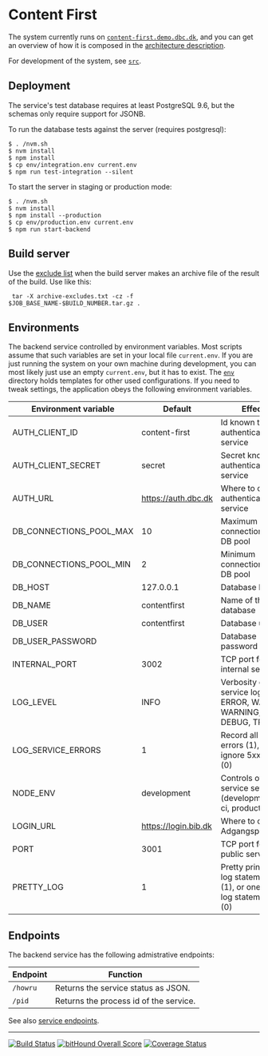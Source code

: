 # Content First

The system currently runs on [`content-first.demo.dbc.dk`](http://content-first.demo.dbc.dk), and you can get an overview of how it is composed in the [architecture description](doc/content-first-achitecture.pdf).

For development of the system, see [`src`](src/readme.md).

## Deployment

The service's test database requires at least PostgreSQL 9.6, but the schemas only require support for JSONB.

To run the database tests against the server (requires postgresql):

    $ . /nvm.sh
    $ nvm install
    $ npm install
    $ cp env/integration.env current.env
    $ npm run test-integration --silent

To start the server in staging or production mode:

    $ . /nvm.sh
    $ nvm install
    $ npm install --production
    $ cp env/production.env current.env
    $ npm run start-backend

## Build server

Use the [exclude list](./archive-excludes.txt) when the build server makes an archive file of the result of the build.  Use like this: 

     tar -X archive-excludes.txt -cz -f $JOB_BASE_NAME-$BUILD_NUMBER.tar.gz .


## Environments

The backend service controlled by environment variables.  Most scripts assume that such variables are set in your local file `current.env`.  If you are just running the system on your own machine during development, you can most likely just use an empty `current.env`, but it has to exist.  The [`env`](env/) directory holds templates for other used configurations.  If you need to tweak settings, the application obeys the following environment variables.

| Environment variable    | Default      | Effect                           |
| ----------------------- | ------------ | -------------------------------- |
| AUTH_CLIENT_ID          | content-first | Id known to authentication service |
| AUTH_CLIENT_SECRET      | secret        | Secret known to authentication service |
| AUTH_URL                | https://auth.dbc.dk | Where to contact authentication service |
| DB_CONNECTIONS_POOL_MAX | 10           | Maximum connections in DB pool   |
| DB_CONNECTIONS_POOL_MIN | 2            | Minimum connections in DB pool   |
| DB_HOST                 | 127.0.0.1    | Database host                    |
| DB_NAME                 | contentfirst | Name of the database             |
| DB_USER                 | contentfirst | Database user                    |
| DB_USER_PASSWORD        |              | Database password                |
| INTERNAL_PORT           | 3002         | TCP port for the internal service |
| LOG_LEVEL               | INFO         | Verbosity of service log (OFF, ERROR, WARN, WARNING, INFO, DEBUG, TRACE) |
| LOG_SERVICE_ERRORS      | 1            | Record all 5xx errors (1), or ignore 5xx errors (0) |
| NODE_ENV                | development  | Controls other service settings (development, ci, production) |
| LOGIN_URL               | https://login.bib.dk | Where to contact Adgangsplatform |
| PORT                    | 3001         | TCP port for the public service  |
| PRETTY_LOG              | 1            | Pretty printed log statements (1), or one-line log statements (0) |


## Endpoints

The backend service has the following admistrative endpoints:

| Endpoint  | Function |
| --------- | -------- |
| `/howru`  | Returns the service status as JSON. |
| `/pid`    | Returns the process id of the service.   |

See also [service endpoints](doc/endpoints.md).

----

[![Build Status](https://travis-ci.org/DBCDK/content-first.svg?branch=master)](https://travis-ci.org/DBCDK/content-first)
[![bitHound Overall Score](https://www.bithound.io/github/DBCDK/content-first/badges/score.svg)](https://www.bithound.io/github/DBCDK/content-first)
[![Coverage Status](https://coveralls.io/repos/github/DBCDK/content-first/badge.svg?branch=master)](https://coveralls.io/github/DBCDK/content-first?branch=master)

